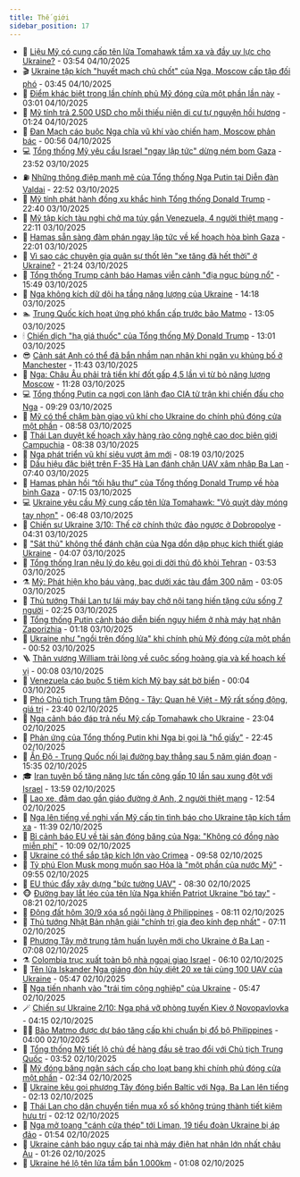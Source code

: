 ```yaml
---
title: Thế giới
sidebar_position: 17
---
```


<!-- dantri-the-gioi:START -->
- 🌋 [Liệu Mỹ có cung cấp tên lửa Tomahawk tầm xa và đầy uy lực cho Ukraine?](https://dantri.com.vn/the-gioi/lieu-my-co-cung-cap-ten-lua-tomahawk-tam-xa-va-day-uy-luc-cho-ukraine-20251003145918807.htm) - 03:54 04/10/2025
- 🎬 [Ukraine tập kích &quot;huyết mạch chủ chốt&quot; của Nga, Moscow cấp tập đối phó](https://dantri.com.vn/the-gioi/ukraine-tap-kich-huyet-mach-chu-chot-cua-nga-moscow-cap-tap-doi-pho-20251004101846008.htm) - 03:45 04/10/2025
- 🧰 [Điểm khác biệt trong lần chính phủ Mỹ đóng cửa một phần lần này](https://dantri.com.vn/the-gioi/diem-khac-biet-trong-lan-chinh-phu-my-dong-cua-mot-phan-lan-nay-20251004091716881.htm) - 03:01 04/10/2025
- 🌋 [Mỹ tính trả 2.500 USD cho mỗi thiếu niên di cư tự nguyện hồi hương](https://dantri.com.vn/the-gioi/my-tinh-tra-2500-usd-cho-moi-thieu-nien-di-cu-tu-nguyen-hoi-huong-20251004081509435.htm) - 01:24 04/10/2025
- 🗽 [Đan Mạch cáo buộc Nga chĩa vũ khí vào chiến hạm, Moscow phản bác](https://dantri.com.vn/the-gioi/dan-mach-cao-buoc-nga-chia-vu-khi-vao-chien-ham-moscow-phan-bac-20251004070932057.htm) - 00:56 04/10/2025
- 💻 [Tổng thống Mỹ yêu cầu Israel &quot;ngay lập tức&quot; dừng ném bom Gaza](https://dantri.com.vn/the-gioi/tong-thong-my-yeu-cau-israel-ngay-lap-tuc-dung-nem-bom-gaza-20251004064435824.htm) - 23:52 03/10/2025
- ⛽️ [Những thông điệp mạnh mẽ của Tổng thống Nga Putin tại Diễn đàn Valdai](https://dantri.com.vn/the-gioi/nhung-thong-diep-manh-me-cua-tong-thong-nga-putin-tai-dien-dan-valdai-20251003230911792.htm) - 22:52 03/10/2025
- 🤩 [Mỹ tính phát hành đồng xu khắc hình Tổng thống Donald Trump](https://dantri.com.vn/the-gioi/my-tinh-phat-hanh-dong-xu-khac-hinh-tong-thong-donald-trump-20251004053125590.htm) - 22:40 03/10/2025
- 🧐 [Mỹ tập kích tàu nghi chở ma túy gần Venezuela, 4 người thiệt mạng](https://dantri.com.vn/the-gioi/my-tap-kich-tau-nghi-cho-ma-tuy-gan-venezuela-4-nguoi-thiet-mang-20251004050120422.htm) - 22:11 03/10/2025
- 🎊 [Hamas sẵn sàng đàm phán ngay lập tức về kế hoạch hòa bình Gaza](https://dantri.com.vn/the-gioi/hamas-san-sang-dam-phan-ngay-lap-tuc-ve-ke-hoach-hoa-binh-gaza-20251004044401493.htm) - 22:01 03/10/2025
- 📝 [Vì sao các chuyên gia quân sự thốt lên &quot;xe tăng đã hết thời&quot; ở Ukraine?](https://dantri.com.vn/the-gioi/vi-sao-cac-chuyen-gia-quan-su-thot-len-xe-tang-da-het-thoi-o-ukraine-20251001153150201.htm) - 21:24 03/10/2025
- 🤡 [Tổng thống Trump cảnh báo Hamas viễn cảnh &quot;địa ngục bùng nổ&quot;](https://dantri.com.vn/the-gioi/tong-thong-trump-canh-bao-hamas-vien-canh-dia-nguc-bung-no-20251003223553226.htm) - 15:49 03/10/2025
- 🥷 [Nga không kích dữ dội hạ tầng năng lượng của Ukraine](https://dantri.com.vn/the-gioi/nga-khong-kich-du-doi-ha-tang-nang-luong-cua-ukraine-20251003210640953.htm) - 14:18 03/10/2025
- 🏊 [Trung Quốc kích hoạt ứng phó khẩn cấp trước bão Matmo](https://dantri.com.vn/the-gioi/trung-quoc-kich-hoat-ung-pho-khan-cap-truoc-bao-matmo-20251003195519895.htm) - 13:05 03/10/2025
- 🕯 [Chiến dịch &quot;hạ giá thuốc&quot; của Tổng thống Mỹ Donald Trump](https://dantri.com.vn/the-gioi/chien-dich-ha-gia-thuoc-cua-tong-thong-my-donald-trump-20251003200029659.htm) - 13:01 03/10/2025
- 😎 [Cảnh sát Anh có thể đã bắn nhầm nạn nhân khi ngăn vụ khủng bố ở Manchester](https://dantri.com.vn/the-gioi/canh-sat-anh-co-the-da-ban-nham-nan-nhan-khi-ngan-vu-khung-bo-o-manchester-20251003184032945.htm) - 11:43 03/10/2025
- 🌈 [Nga: Châu Âu phải trả tiền khí đốt gấp 4,5 lần vì từ bỏ năng lượng Moscow](https://dantri.com.vn/the-gioi/nga-chau-au-phai-tra-tien-khi-dot-gap-45-lan-vi-tu-bo-nang-luong-moscow-20251003171256758.htm) - 11:28 03/10/2025
- 💻 [Tổng thống Putin ca ngợi con lãnh đạo CIA tử trận khi chiến đấu cho Nga](https://dantri.com.vn/the-gioi/tong-thong-putin-ca-ngoi-con-lanh-dao-cia-tu-tran-khi-chien-dau-cho-nga-20251003160113912.htm) - 09:29 03/10/2025
- 🤖 [Mỹ có thể chậm bàn giao vũ khí cho Ukraine do chính phủ đóng cửa một phần](https://dantri.com.vn/the-gioi/my-co-the-cham-ban-giao-vu-khi-cho-ukraine-do-chinh-phu-dong-cua-mot-phan-20251003155652500.htm) - 08:58 03/10/2025
- 🦏 [Thái Lan duyệt kế hoạch xây hàng rào công nghệ cao dọc biên giới Campuchia](https://dantri.com.vn/the-gioi/thai-lan-duyet-ke-hoach-xay-hang-rao-cong-nghe-cao-doc-bien-gioi-campuchia-20251003143459669.htm) - 08:38 03/10/2025
- 🌁 [Nga phát triển vũ khí siêu vượt âm mới](https://dantri.com.vn/the-gioi/nga-phat-trien-vu-khi-sieu-vuot-am-moi-20251003145000537.htm) - 08:19 03/10/2025
- 🐘 [Dấu hiệu đặc biệt trên F-35 Hà Lan đánh chặn UAV xâm nhập Ba Lan](https://dantri.com.vn/the-gioi/dau-hieu-dac-biet-tren-f-35-ha-lan-danh-chan-uav-xam-nhap-ba-lan-20251003143637775.htm) - 07:40 03/10/2025
- 🥷 [Hamas phản hồi “tối hậu thư” của Tổng thống Donald Trump về hòa bình Gaza](https://dantri.com.vn/the-gioi/hamas-phan-hoi-toi-hau-thu-cua-tong-thong-donald-trump-ve-hoa-binh-gaza-20251003141117822.htm) - 07:15 03/10/2025
- 💻 [Ukraine yêu cầu Mỹ cung cấp tên lửa Tomahawk: &quot;Vỏ quýt dày móng tay nhọn&quot;](https://dantri.com.vn/the-gioi/ukraine-yeu-cau-my-cung-cap-ten-lua-tomahawk-vo-quyt-day-mong-tay-nhon-20251002124457116.htm) - 06:48 03/10/2025
- 🎡 [Chiến sự Ukraine 3/10: Thế cờ chính thức đảo ngược ở Dobropolye](https://dantri.com.vn/the-gioi/chien-su-ukraine-310-the-co-chinh-thuc-dao-nguoc-o-dobropolye-20251003110751467.htm) - 04:31 03/10/2025
- 🧰 [&quot;Sát thủ&quot; không thể đánh chặn của Nga dồn dập phục kích thiết giáp Ukraine](https://dantri.com.vn/the-gioi/sat-thu-khong-the-danh-chan-cua-nga-don-dap-phuc-kich-thiet-giap-ukraine-20251003110221084.htm) - 04:07 03/10/2025
- 🥸 [Tổng thống Iran nêu lý do kêu gọi di dời thủ đô khỏi Tehran](https://dantri.com.vn/the-gioi/tong-thong-iran-neu-ly-do-keu-goi-di-doi-thu-do-khoi-tehran-20251003104214927.htm) - 03:53 03/10/2025
- ⚗️ [Mỹ: Phát hiện kho báu vàng, bạc dưới xác tàu đắm 300 năm](https://dantri.com.vn/the-gioi/my-phat-hien-kho-bau-vang-bac-duoi-xac-tau-dam-300-nam-20251003092654911.htm) - 03:05 03/10/2025
- 🌮 [Thủ tướng Thái Lan tự lái máy bay chở nội tạng hiến tặng cứu sống 7 người](https://dantri.com.vn/the-gioi/thu-tuong-thai-lan-tu-lai-may-bay-cho-noi-tang-hien-tang-cuu-song-7-nguoi-20251003091657394.htm) - 02:25 03/10/2025
- 🎃 [Tổng thống Putin cảnh báo diễn biến nguy hiểm ở nhà máy hạt nhân Zaporizhia](https://dantri.com.vn/the-gioi/tong-thong-putin-canh-bao-dien-bien-nguy-hiem-o-nha-may-hat-nhan-zaporizhia-20251003081058900.htm) - 01:18 03/10/2025
- 💫 [Ukraine như &quot;ngồi trên đống lửa&quot; khi chính phủ Mỹ đóng cửa một phần](https://dantri.com.vn/the-gioi/ukraine-nhu-ngoi-tren-dong-lua-khi-chinh-phu-my-dong-cua-mot-phan-20251003074034304.htm) - 00:52 03/10/2025
- 🪜 [Thân vương William trải lòng về cuộc sống hoàng gia và kế hoạch kế vị](https://dantri.com.vn/the-gioi/than-vuong-william-trai-long-ve-cuoc-song-hoang-gia-va-ke-hoach-ke-vi-20251003065057202.htm) - 00:08 03/10/2025
- 🌋 [Venezuela cáo buộc 5 tiêm kích Mỹ bay sát bờ biển](https://dantri.com.vn/the-gioi/venezuela-cao-buoc-5-tiem-kich-my-bay-sat-bo-bien-20251003065714356.htm) - 00:04 03/10/2025
- 🦏 [Phó Chủ tịch Trung tâm Đông - Tây: Quan hệ Việt - Mỹ rất sống động, giá trị](https://dantri.com.vn/the-gioi/pho-chu-tich-trung-tam-dong-tay-quan-he-viet-my-rat-song-dong-gia-tri-20251002223504043.htm) - 23:40 02/10/2025
- 👀 [Nga cảnh báo đáp trả nếu Mỹ cấp Tomahawk cho Ukraine](https://dantri.com.vn/the-gioi/nga-canh-bao-dap-tra-neu-my-cap-tomahawk-cho-ukraine-20251003055500281.htm) - 23:04 02/10/2025
- 🧰 [Phản ứng của Tổng thống Putin khi Nga bị gọi là &quot;hổ giấy&quot;](https://dantri.com.vn/the-gioi/phan-ung-cua-tong-thong-putin-khi-nga-bi-goi-la-ho-giay-20251003051638256.htm) - 22:45 02/10/2025
- 🚀 [Ấn Độ - Trung Quốc nối lại đường bay thẳng sau 5 năm gián đoạn](https://dantri.com.vn/the-gioi/an-do-trung-quoc-noi-lai-duong-bay-thang-sau-5-nam-gian-doan-20251002220203580.htm) - 15:35 02/10/2025
- 🎓 [Iran tuyên bố tăng năng lực tấn công gấp 10 lần sau xung đột với Israel](https://dantri.com.vn/the-gioi/iran-tuyen-bo-tang-nang-luc-tan-cong-gap-10-lan-sau-xung-dot-voi-israel-20251002205159407.htm) - 13:59 02/10/2025
- 🥸 [Lao xe, đâm dao gần giáo đường ở Anh, 2 người thiệt mạng](https://dantri.com.vn/the-gioi/lao-xe-dam-dao-gan-giao-duong-o-anh-2-nguoi-thiet-mang-20251002194036149.htm) - 12:54 02/10/2025
- 🦅 [Nga lên tiếng về nghi vấn Mỹ cấp tin tình báo cho Ukraine tập kích tầm xa](https://dantri.com.vn/the-gioi/nga-len-tieng-ve-nghi-van-my-cap-tin-tinh-bao-cho-ukraine-tap-kich-tam-xa-20251002182547276.htm) - 11:39 02/10/2025
- 🤭 [Bỉ cảnh báo EU về tài sản đóng băng của Nga: &quot;Không có đồng nào miễn phí&quot;](https://dantri.com.vn/the-gioi/bi-canh-bao-eu-ve-tai-san-dong-bang-cua-nga-khong-co-dong-nao-mien-phi-20251002163136675.htm) - 10:09 02/10/2025
- 🤖 [Ukraine có thể sắp tập kích lớn vào Crimea](https://dantri.com.vn/the-gioi/ukraine-co-the-sap-tap-kich-lon-vao-crimea-20251002155924107.htm) - 09:58 02/10/2025
- 🐲 [Tỷ phú Elon Musk mong muốn sao Hỏa là &quot;một phần của nước Mỹ&quot;](https://dantri.com.vn/the-gioi/ty-phu-elon-musk-mong-muon-sao-hoa-la-mot-phan-cua-nuoc-my-20251002164436662.htm) - 09:55 02/10/2025
- 🫣 [EU thúc đẩy xây dựng &quot;bức tường UAV&quot;](https://dantri.com.vn/the-gioi/eu-thuc-day-xay-dung-buc-tuong-uav-20251002142015080.htm) - 08:30 02/10/2025
- 🐵 [Đường bay lắt léo của tên lửa Nga khiến Patriot Ukraine &quot;bó tay&quot;](https://dantri.com.vn/the-gioi/duong-bay-lat-leo-cua-ten-lua-nga-khien-patriot-ukraine-bo-tay-20251002143739570.htm) - 08:21 02/10/2025
- 🫶 [Động đất hôm 30/9 xóa sổ ngôi làng ở Philippines](https://dantri.com.vn/the-gioi/dong-dat-hom-309-xoa-so-ngoi-lang-o-philippines-20251002145303521.htm) - 08:11 02/10/2025
- 💃 [Thủ tướng Nhật Bản nhận giải &quot;chính trị gia đeo kính đẹp nhất&quot;](https://dantri.com.vn/the-gioi/thu-tuong-nhat-ban-nhan-giai-chinh-tri-gia-deo-kinh-dep-nhat-20251002140745778.htm) - 07:11 02/10/2025
- 💫 [Phương Tây mở trung tâm huấn luyện mới cho Ukraine ở Ba Lan](https://dantri.com.vn/the-gioi/phuong-tay-mo-trung-tam-huan-luyen-moi-cho-ukraine-o-ba-lan-20251002140404734.htm) - 07:08 02/10/2025
- ⚗️ [Colombia trục xuất toàn bộ nhà ngoại giao Israel](https://dantri.com.vn/the-gioi/colombia-truc-xuat-toan-bo-nha-ngoai-giao-israel-20251002105932596.htm) - 06:10 02/10/2025
- 🥷 [Tên lửa Iskander Nga giáng đòn hủy diệt 20 xe tải cùng 100 UAV của Ukraine](https://dantri.com.vn/the-gioi/ten-lua-iskander-nga-giang-don-huy-diet-20-xe-tai-cung-100-uav-cua-ukraine-20251002113908728.htm) - 05:47 02/10/2025
- 🥸 [Nga tiến nhanh vào &quot;trái tim công nghiệp&quot; của Ukraine](https://dantri.com.vn/the-gioi/nga-tien-nhanh-vao-trai-tim-cong-nghiep-cua-ukraine-20251002112308128.htm) - 05:47 02/10/2025
- 🪄 [Chiến sự Ukraine 2/10: Nga phá vỡ phòng tuyến Kiev ở Novopavlovka](https://dantri.com.vn/the-gioi/chien-su-ukraine-210-nga-pha-vo-phong-tuyen-kiev-o-novopavlovka-20251002105700340.htm) - 04:15 02/10/2025
- 🧑‍💻 [Bão Matmo được dự báo tăng cấp khi chuẩn bị đổ bộ Philippines](https://dantri.com.vn/the-gioi/bao-matmo-duoc-du-bao-tang-cap-khi-chuan-bi-do-bo-philippines-20251002105720321.htm) - 04:00 02/10/2025
- 🤭 [Tổng thống Mỹ tiết lộ chủ đề hàng đầu sẽ trao đổi với Chủ tịch Trung Quốc](https://dantri.com.vn/the-gioi/tong-thong-my-tiet-lo-chu-de-hang-dau-se-trao-doi-voi-chu-tich-trung-quoc-20251002104855094.htm) - 03:52 02/10/2025
- 🗽 [Mỹ đóng băng ngân sách cấp cho loạt bang khi chính phủ đóng cửa một phần](https://dantri.com.vn/the-gioi/my-dong-bang-ngan-sach-cap-cho-loat-bang-khi-chinh-phu-dong-cua-mot-phan-20251002093322448.htm) - 02:34 02/10/2025
- 🤖 [Ukraine kêu gọi phương Tây đóng biển Baltic với Nga, Ba Lan lên tiếng](https://dantri.com.vn/the-gioi/ukraine-keu-goi-phuong-tay-dong-bien-baltic-voi-nga-ba-lan-len-tieng-20251002085652354.htm) - 02:13 02/10/2025
- 🌈 [Thái Lan cho dân chuyển tiền mua xổ số không trúng thành tiết kiệm hưu trí](https://dantri.com.vn/the-gioi/thai-lan-cho-dan-chuyen-tien-mua-xo-so-khong-trung-thanh-tiet-kiem-huu-tri-20251002090737793.htm) - 02:12 02/10/2025
- 🤩 [Nga mở toang &quot;cánh cửa thép&quot; tới Liman, 19 tiểu đoàn Ukraine bị áp đảo](https://dantri.com.vn/the-gioi/nga-mo-toang-canh-cua-thep-toi-liman-19-tieu-doan-ukraine-bi-ap-dao-20251001143312771.htm) - 01:54 02/10/2025
- 🤗 [Ukraine cảnh báo nguy cấp tại nhà máy điện hạt nhân lớn nhất châu Âu](https://dantri.com.vn/the-gioi/ukraine-canh-bao-nguy-cap-tai-nha-may-dien-hat-nhan-lon-nhat-chau-au-20251002081806016.htm) - 01:26 02/10/2025
- 🙉 [Ukraine hé lộ tên lửa tầm bắn 1.000km](https://dantri.com.vn/the-gioi/ukraine-he-lo-ten-lua-tam-ban-1000km-20251002075657587.htm) - 01:08 02/10/2025<!-- dantri-the-gioi:END -->
